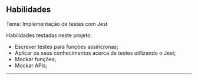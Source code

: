 ## Habilidades
Tema: Implementação de testes com Jest

Habilidades testadas neste projeto:

- Escrever testes para funções assíncronas;
- Aplicar os seus conhecimentos acerca de testes utilizando o Jest;
- Mockar funções;
- Mockar APIs;

---
